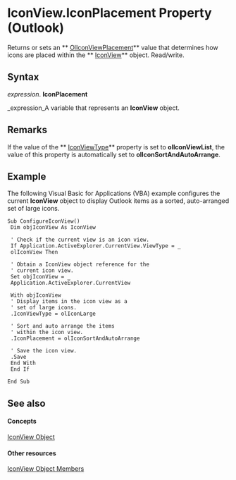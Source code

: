 
# IconView.IconPlacement Property (Outlook)

Returns or sets an  ** [OlIconViewPlacement](41c8daf2-3ecf-5dc7-8746-b81be0a8f18f.md)** value that determines how icons are placed within the ** [IconView](dc2efa6c-4752-f713-f77e-378036f358dc.md)** object. Read/write.


## Syntax

 _expression_. **IconPlacement**

 _expression_A variable that represents an  **IconView** object.


## Remarks

If the value of the  ** [IconViewType](8255256d-eb71-6d3c-66bf-27aa5a103297.md)** property is set to **olIconViewList**, the value of this property is automatically set to  **olIconSortAndAutoArrange**.


## Example

The following Visual Basic for Applications (VBA) example configures the current  **IconView** object to display Outlook items as a sorted, auto-arranged set of large icons.


```
Sub ConfigureIconView() 
 Dim objIconView As IconView 
 
 ' Check if the current view is an icon view. 
 If Application.ActiveExplorer.CurrentView.ViewType = _ 
 olIconView Then 
 
 ' Obtain a IconView object reference for the 
 ' current icon view. 
 Set objIconView = _ 
 Application.ActiveExplorer.CurrentView 
 
 With objIconView 
 ' Display items in the icon view as a 
 ' set of large icons. 
 .IconViewType = olIconLarge 
 
 ' Sort and auto arrange the items 
 ' within the icon view. 
 .IconPlacement = olIconSortAndAutoArrange 
 
 ' Save the icon view. 
 .Save 
 End With 
 End If 
 
End Sub 

```


## See also


#### Concepts


 [IconView Object](dc2efa6c-4752-f713-f77e-378036f358dc.md)
#### Other resources


 [IconView Object Members](f29e5d94-b231-bd9a-d993-1884a3e2b97b.md)
